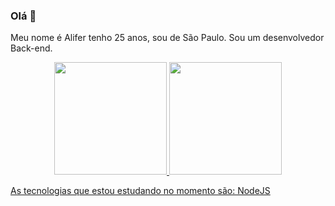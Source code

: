 ### Olá 👋

Meu nome é Alifer tenho 25 anos, sou de São Paulo.
Sou um desenvolvedor Back-end.

<div align="center">
  <a href="https://github.com/lockcrowley">
  <img height="180em" src="https://github-readme-stats.vercel.app/api?username=lockcrowleyi&show_icons=true&theme=dracula&include_all_commits=true&count_private=true"/>
  <img height="180em" src="https://github-readme-stats.vercel.app/api/top-langs/?username=lockcrowley&layout=compact&langs_count=7&theme=dracula"/>
</div>


As tecnologias que estou estudando no momento são: 
NodeJS


<!--
**Lockcrowley/Lockcrowley** is a ✨ _special_ ✨ repository because its `README.md` (this file) appears on your GitHub profile.

Here are some ideas to get you started:

- 🔭 I’m currently working on ...
- 🌱 I’m currently learning ...
- 👯 I’m looking to collaborate on ...
- 🤔 I’m looking for help with ...
- 💬 Ask me about ...
- 📫 How to reach me: ...
- 😄 Pronouns: ...
- ⚡ Fun fact: ...
-->
